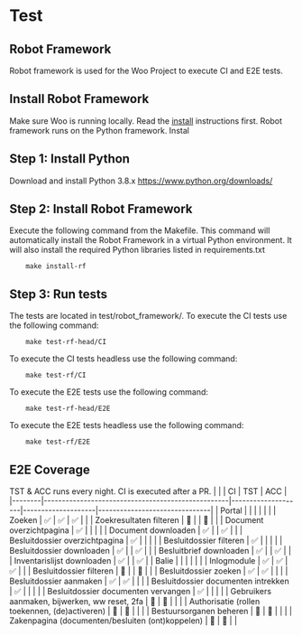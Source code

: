# Test

## Robot Framework

Robot framework is used for the Woo Project to execute CI and E2E tests.

## Install Robot Framework

Make sure Woo is running locally. Read the [install](install.md) instructions first. Robot framework runs on the Python framework. Instal

## Step 1: Install Python

Download and install Python 3.8.x <https://www.python.org/downloads/>

## Step 2: Install Robot Framework

Execute the following command from the Makefile. This command will automatically install the Robot Framework in a virtual Python environment. It will also install the required Python libraries listed in requirements.txt

```shell
    make install-rf
```

## Step 3: Run tests

The tests are located in test/robot_framework/. To execute the CI tests use the following command:

```shell
    make test-rf-head/CI
```

To execute the CI tests headless use the following command:

```shell
    make test-rf/CI
```

To execute the E2E tests use the following command:

```shell
    make test-rf-head/E2E
```

To execute the E2E tests headless use the following command:

```shell
    make test-rf/E2E
```

## E2E Coverage

TST & ACC runs every night. CI is executed after a PR.
|        |                                                   | CI                 | TST                | ACC                           |
|--------|---------------------------------------------------|--------------------|--------------------|-------------------------------|
| Portal |                                                   |                    |                    |                               |
|        | Zoeken                                            | :white_check_mark: | :white_check_mark: | :white_check_mark:            |
|        | Zoekresultaten filteren                           | :construction:     |                    | :construction:                |
|        | Document overzichtpagina                          | :white_check_mark: |                    |                               |
|        | Document downloaden                               | :white_check_mark: |                    | :white_check_mark:            |
|        | Besluitdossier overzichtpagina                    | :white_check_mark: |                    |                               |
|        | Besluitdossier filteren                           | :white_check_mark: |                    |                               |
|        | Besluitdossier downloaden                         | :white_check_mark: |                    | :white_check_mark:            |
|        | Besluitbrief downloaden                           | :white_check_mark: |                    | :white_check_mark:            |
|        | Inventarislijst downloaden                        | :white_check_mark: |                    | :white_check_mark:            |
| Balie  |                                                   |                    |                    |                               |
|        | Inlogmodule                                       | :white_check_mark: | :white_check_mark: | :white_check_mark:            |
|        | Besluitdossier filteren                           | :construction:     |                    | :construction:                |
|        | Besluitdossier zoeken                             | :white_check_mark: | :white_check_mark: |                               |
|        | Besluitdossier aanmaken                           | :white_check_mark: | :white_check_mark: |                               |
|        | Besluitdossier documenten intrekken               | :white_check_mark: |                    |                               |
|        | Besluitdossier documenten vervangen               | :white_check_mark: |                    |                               |
|        | Gebruikers aanmaken, bijwerken, ww reset, 2fa     | :construction:     | :construction:     |                               |
|        | Authorisatie (rollen toekennen, (de)activeren)    | :construction:     | :construction:     |                               |
|        | Bestuursorganen beheren                           | :construction:     | :construction:     |                               |
|        | Zakenpagina (documenten/besluiten (ont)koppelen)  | :construction:     | :construction:     |                               |
